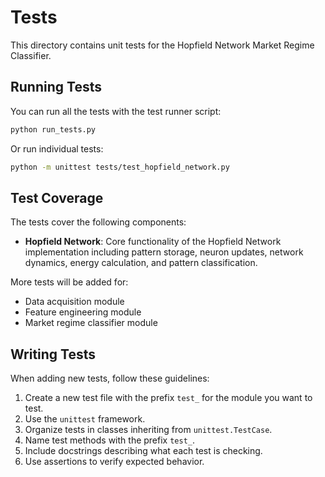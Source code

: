 # Tests

This directory contains unit tests for the Hopfield Network Market Regime Classifier.

## Running Tests

You can run all the tests with the test runner script:

```bash
python run_tests.py
```

Or run individual tests:

```bash
python -m unittest tests/test_hopfield_network.py
```

## Test Coverage

The tests cover the following components:

- **Hopfield Network**: Core functionality of the Hopfield Network implementation including pattern storage, neuron updates, network dynamics, energy calculation, and pattern classification.

More tests will be added for:

- Data acquisition module
- Feature engineering module
- Market regime classifier module

## Writing Tests

When adding new tests, follow these guidelines:

1. Create a new test file with the prefix `test_` for the module you want to test.
2. Use the `unittest` framework.
3. Organize tests in classes inheriting from `unittest.TestCase`.
4. Name test methods with the prefix `test_`.
5. Include docstrings describing what each test is checking.
6. Use assertions to verify expected behavior. 